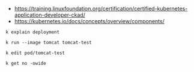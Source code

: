 - https://training.linuxfoundation.org/certification/certified-kubernetes-application-developer-ckad/
- https://kubernetes.io/docs/concepts/overview/components/

```
k explain deployment

k run --image tomcat tomcat-test

k edit pod/tomcat-test

k get no -owide
```
